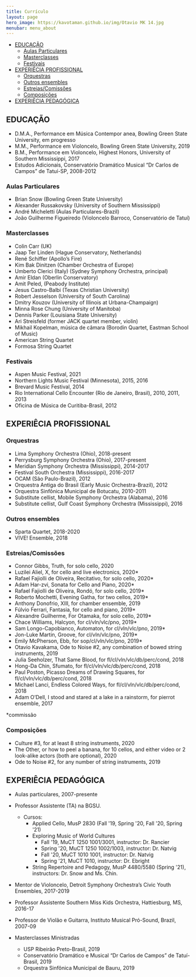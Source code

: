 ```yaml
---
title: Currículo
layout: page
hero_image: https://kavotaman.github.io/img/Otavio MK 14.jpg
menubar: menu_about
---
```


<!-- vim-markdown-toc Redcarpet -->

* [EDUCAÇÃO](#educação)
    * [Aulas Particulares](#aulas-particulares)
    * [Masterclasses](#masterclasses)
    * [Festivais](#festivais)
* [EXPERIÊCIA PROFISSIONAL](#experiêcia-profissional)
    * [Orquestras](#orquestras)
    * [Outros ensembles](#outros-ensembles)
    * [Estreias/Comissões](#estreias-comissões)
    * [Composições](#composições)
* [EXPERIÊCIA PEDAGÓGICA](#experiêcia-pedagógica)

<!-- vim-markdown-toc -->
## EDUCAÇÃO
- D.M.A., Performance em Música Contempor
anea, Bowling Green State University, em progresso
- M.M., Performance em Violoncelo, Bowling Green State University, 2019
- B.M., Performance em Violoncelo, Highest Honors, University of Southern Mississippi, 2017
- Estudos Adicionais, Conservatório Dramático Musical “Dr Carlos de Campos” de Tatuí-SP, 2008-2012

### Aulas Particulares
- Brian Snow (Bowling Green State University)
- Alexander Russakovsky (University of Southern Mississippi)
- André Micheletti (Aulas Particulares-Brazil)
- João Guilherme Figueiredo (Violoncelo Barroco, Conservatório de Tatuí)

### Masterclasses
- Colin Carr (UK)
- Jaap Ter Linden (Hague Conservatory, Netherlands)
- René Schiffer (Apollo’s Fire)
- Kim Bak Dinitzen (Chamber Orchestra of Europe)
- Umberto Clerici (Italy) (Sydney Symphony Orchestra, principal)
- Amir Eldan (Oberlin Conservatory)
- Amit Peled, (Peabody Institute)
- Jesus Castro-Balbi (Texas Christian University)
- Robert Jesselson (University of South Carolina)
- Dmitry Kouzov (University of Illinois at Urbana-Champaign)
- Minna Rose Chung (University of Manitoba)
- Dennis Parker (Louisiana State University)
- Ari Streisfeld (former JACK quartet member, violin)
- Mikhail Kopelman, música de câmara (Borodin Quartet, Eastman School of Music)
- American String Quartet
- Formosa String Quartet

### Festivais
- Aspen Music Festival, 2021
- Northern Lights Music Festival (Minnesota), 2015, 2016
- Brevard Music Festival, 2014
- Rio International Cello Encounter (Rio de Janeiro, Brasil), 2010, 2011, 2013
- Oficina de Música de Curitiba-Brasil, 2012

## EXPERIÊCIA PROFISSIONAL
### Orquestras
- Lima Symphony Orchestra (Ohio), 2018-present
- Perrysburg Symphony Orchestra (Ohio), 2017-present
- Meridian Symphony Orchestra (Mississippi), 2014-2017
- Festival South Orchestra (Mississippi), 2016-2017
- OCAM (São Paulo-Brazil), 2012
- Orquestra Antiga do Brasil (Early Music Orchestra-Brazil), 2012
- Orquestra Sinfônica Municipal de Botucatu, 2010-2011
- Substitute cellist, Mobile Symphony Orchestra (Alabama), 2016
- Substitute cellist, Gulf Coast Symphony Orchestra (Mississippi), 2016

### Outros ensembles
- Sparta Quartet, 2018-2020 
- VIVE! Ensemble, 2018

### Estreias/Comissões
- Connor Gibbs, Truth, for solo cello, 2020
- Luzilei Aliel, X, for cello and live electronics, 2020*
- Rafael Fajiolli de Oliveira, Recitativo, for solo cello, 2020*
- Adam Har-zvi, Sonata for Cello and Piano, 2020*
- Rafael Fajiolli de Oliveira, Rondó, for solo cello, 2019*
- Roberto Mochetti, Evening Gatha, for two cellos, 2019*
- Anthony Donofrio, XIII, for chamber ensemble, 2019
- Fúlvio Ferrari, Fantasia, for cello and piano, 2019*
- Alexandre Guilherme, For Otamaka, for solo cello, 2019*
- Chace Williams, Halcyon, for cl/vln/vlc/pno, 2019*
- Sam Longo-Capobianco, Automaton, for cl/vln/vlc/pno, 2019*
- Jon-Luke Martin, Groove, for cl/vln/vlc/pno, 2019*
- Emily McPherson, Ebb, for sop/cl/vln/vlc/pno, 2019*
- Otavio Kavakama, Ode to Noise #2, any combination of bowed string instruments, 2019
- Julia Seeholzer, That Same Blood, for fl/cl/vln/vlc/db/perc/cond, 2018
- Hong-Da Chin, Sfumato, for fl/cl/vln/vlc/db/perc/cond, 2018
- Paul Poston, Picasso Dreams of Drawing Squares, for fl/cl/vln/vlc/db/perc/cond, 2018
- Michael Lanci, Endless Colored Ways, for fl/cl/vln/vlc/db/perc/cond, 2018
- Adam O’Dell, I stood and stared at a lake in a rainstorm, for pierrot ensemble, 2017

*commissão

### Composições
- Culture #3, for at least 8 string instruments, 2020
- The Other, or how to peel a banana, for 10 cellos, and either video or 2 look-alike actors (both are optional), 2020
- Ode to Noise #2, for any number of string instruments, 2019

## EXPERIÊCIA PEDAGÓGICA

- Aulas particulares, 2007-presente

- Professor Assistente (TA) na BGSU.
  - Cursos: 
    - Applied Cello, MusP 2830 (Fall '19, Spring '20, Fall '20, Spring '21)
    - Exploring Music of World Cultures
      - Fall '19, MuCT 1250 1001/3001, instructor: Dr. Rancier
      - Spring '20, MuCT 1250 1002/1003, instructor: Dr. Natvig
      - Fall '20, MuCT 1010 1001, instructor: Dr. Natvig
      - Spring '21, MuCT 1010, instructor: Dr. Ebright
    - String Repertoire and Pedagogy, MusP 4480/5580 (Spring '21), instructors: Dr. Snow and Ms. Chin.

- Mentor de Violoncelo, Detroit Symphony Orchestra’s Civic Youth Ensembles, 2017-2019

- Professor Assistente Southern Miss Kids Orchestra, Hattiesburg, MS, 2016-17
- Professor de Violão e Guitarra, Instituto Musical Pró-Sound, Brazil, 2007-09

- Masterclasses Ministradas
  - USP Ribeirão Preto-Brasil, 2019
  - Conservatório Dramático e Musical “Dr Carlos de Campos” de Tatuí-Brasil, 2019
  - Orquestra Sinfônica Municipal de Bauru, 2019

